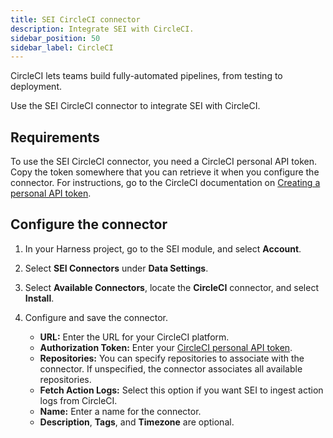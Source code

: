 ```yaml
---
title: SEI CircleCI connector
description: Integrate SEI with CircleCI.
sidebar_position: 50
sidebar_label: CircleCI
---
```


CircleCI lets teams build fully-automated pipelines, from testing to deployment.

Use the SEI CircleCI connector to integrate SEI with CircleCI.

## Requirements

To use the SEI CircleCI connector, you need a CircleCI personal API token. Copy the token somewhere that you can retrieve it when you configure the connector. For instructions, go to the CircleCI documentation on [Creating a personal API token](https://circleci.com/docs/managing-api-tokens/#creating-a-personal-api-token).

## Configure the connector

1. In your Harness project, go to the SEI module, and select **Account**.
2. Select **SEI Connectors** under **Data Settings**.
3. Select **Available Connectors**, locate the **CircleCI** connector, and select **Install**.
4. Configure and save the connector.

   * **URL:** Enter the URL for your CircleCI platform.
   * **Authorization Token:** Enter your [CircleCI personal API token](https://circleci.com/docs/managing-api-tokens/#creating-a-personal-api-token).
   * **Repositories:** You can specify repositories to associate with the connector. If unspecified, the connector associates all available repositories.
   * **Fetch Action Logs:** Select this option if you want SEI to ingest action logs from CircleCI.
   * **Name:** Enter a name for the connector.
   * **Description**, **Tags**, and **Timezone** are optional.
